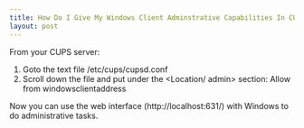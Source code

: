 ```yaml
---
title: How Do I Give My Windows Client Adminstrative Capabilities In CUPS?
layout: post
---
```


From your CUPS server:
1) Goto the text file /etc/cups/cupsd.conf 
2) Scroll down the file and put under the <Location/ admin> section: Allow from windowsclientaddressNow you can use the web interface (http://localhost:631/) with Windows to do administrative tasks.
